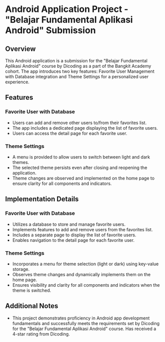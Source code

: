 # Android Application Project - "Belajar Fundamental Aplikasi Android" Submission

## Overview

This Android application is a submission for the "Belajar Fundamental Aplikasi Android" course by Dicoding as a part of the Bangkit Academy cohort. The app introduces two key features: Favorite User Management with Database integration and Theme Settings for a personalized user experience.

## Features

### Favorite User with Database

- Users can add and remove other users to/from their favorites list.
- The app includes a dedicated page displaying the list of favorite users.
- Users can access the detail page for each favorite user.

### Theme Settings

- A menu is provided to allow users to switch between light and dark themes.
- The selected theme persists even after closing and reopening the application.
- Theme changes are observed and implemented on the home page to ensure clarity for all components and indicators.

## Implementation Details

### Favorite User with Database

- Utilizes a database to store and manage favorite users.
- Implements features to add and remove users from the favorites list.
- Includes a separate page to display the list of favorite users.
- Enables navigation to the detail page for each favorite user.

### Theme Settings

- Incorporates a menu for theme selection (light or dark) using key-value storage.
- Observes theme changes and dynamically implements them on the home page.
- Ensures visibility and clarity for all components and indicators when the theme is switched.

## Additional Notes

- This project demonstrates proficiency in Android app development fundamentals and successfully meets the requirements set by Dicoding for the "Belajar Fundamental Aplikasi Android" course. Has received a 4-star rating from Dicoding.
